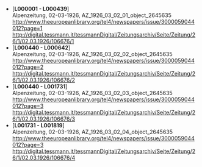 * [**L000001 - L000439**]  
Alpenzeitung, 02-03-1926, AZ_1926_03_02_01_object_2645635  
http://www.theeuropeanlibrary.org/tel4/newspapers/issue/3000059044012?page=1  
http://digital.tessmann.it/tessmannDigital/Zeitungsarchiv/Seite/Zeitung/26/1/02.03.1926/106676/1
* [**L000440 - L000642**]    
Alpenzeitung, 02-03-1926, AZ_1926_03_02_02_object_2645635  
http://www.theeuropeanlibrary.org/tel4/newspapers/issue/3000059044012?page=2  
http://digital.tessmann.it/tessmannDigital/Zeitungsarchiv/Seite/Zeitung/26/1/02.03.1926/106676/2
* [**L000440 - L001731**]    
Alpenzeitung, 02-03-1926, AZ_1926_03_02_03_object_2645635  
http://www.theeuropeanlibrary.org/tel4/newspapers/issue/3000059044012?page=3  
http://digital.tessmann.it/tessmannDigital/Zeitungsarchiv/Seite/Zeitung/26/1/02.03.1926/106676/3 
* [**L001731 - L001819**]  
Alpenzeitung, 02-03-1926, AZ_1926_03_02_04_object_2645635  
http://www.theeuropeanlibrary.org/tel4/newspapers/issue/3000059044012?page=3  
http://digital.tessmann.it/tessmannDigital/Zeitungsarchiv/Seite/Zeitung/26/1/02.03.1926/106676/4  
